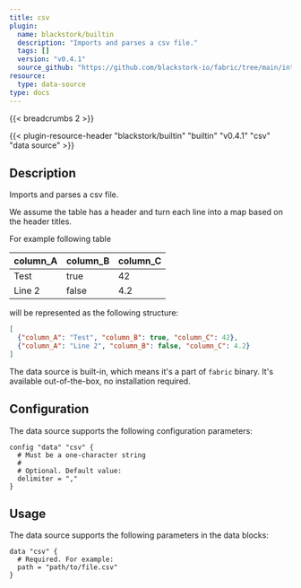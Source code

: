 ```yaml
---
title: csv
plugin:
  name: blackstork/builtin
  description: "Imports and parses a csv file."
  tags: []
  version: "v0.4.1"
  source_github: "https://github.com/blackstork-io/fabric/tree/main/internal/builtin/"
resource:
  type: data-source
type: docs
---
```


{{< breadcrumbs 2 >}}

{{< plugin-resource-header "blackstork/builtin" "builtin" "v0.4.1" "csv" "data source" >}}

## Description
Imports and parses a csv file.

We assume the table has a header and turn each line into a map based on the header titles.

For example following table

| column_A | column_B | column_C |
| -------- | -------- | -------- |
| Test     | true     | 42       |
| Line 2   | false    | 4.2      |

will be represented as the following structure:
```json
[
  {"column_A": "Test", "column_B": true, "column_C": 42},
  {"column_A": "Line 2", "column_B": false, "column_C": 4.2}
]
```

The data source is built-in, which means it's a part of `fabric` binary. It's available out-of-the-box, no installation required.

## Configuration

The data source supports the following configuration parameters:

```hcl
config "data" "csv" {
  # Must be a one-character string
  #
  # Optional. Default value:
  delimiter = ","
}
```

## Usage

The data source supports the following parameters in the data blocks:

```hcl
data "csv" {
  # Required. For example:
  path = "path/to/file.csv"
}
```